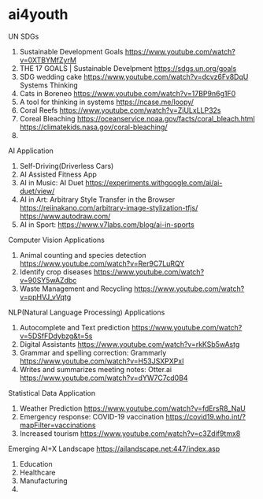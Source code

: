 # ai4youth

UN SDGs
1. Sustainable Development Goals https://www.youtube.com/watch?v=0XTBYMfZyrM
2. THE 17 GOALS | Sustainable Develpment https://sdgs.un.org/goals
3. SDG wedding cake https://www.youtube.com/watch?v=dcvz6Fv8DqU
Systems Thinking 
1. Cats in Boreneo https://www.youtube.com/watch?v=17BP9n6g1F0
2. A tool for thinking in systems https://ncase.me/loopy/
3. Coral Reefs https://www.youtube.com/watch?v=ZiULxLLP32s
4. Coreal Bleaching https://oceanservice.noaa.gov/facts/coral_bleach.html     https://climatekids.nasa.gov/coral-bleaching/
5. 

AI Application
1. Self-Driving(Driverless Cars)
2. AI Assisted Fitness App
3. AI in Music: AI Duet https://experiments.withgoogle.com/ai/ai-duet/view/
4. AI in Art: Arbitrary Style Transfer in the Browser https://reiinakano.com/arbitrary-image-stylization-tfjs/      https://www.autodraw.com/
5. AI in Sport: https://www.v7labs.com/blog/ai-in-sports

Computer Vision Applications
1. Animal counting and species detection https://www.youtube.com/watch?v=Rer9C7LuRQY
2. Identify crop diseases  https://www.youtube.com/watch?v=90SY5wAZdbc
3. Waste Management and Recycling  https://www.youtube.com/watch?v=ppHVJ_vVqtg

NLP(Natural Language Processing) Applications
1. Autocomplete and Text prediction  https://www.youtube.com/watch?v=5DSfFDdybzg&t=5s
2. Digital Assistants  https://www.youtube.com/watch?v=rkKSb5wAstg
3. Grammar and spelling correction: Grammarly  https://www.youtube.com/watch?v=H53JSXPXPxI
4. Writes and summarizes meeting notes: Otter.ai https://www.youtube.com/watch?v=dYW7C7cd0B4

Statistical Data Application
1. Weather Prediction https://www.youtube.com/watch?v=fdErsR8_NaU
2. Emergency response: COVID-19 vaccination  https://covid19.who.int/?mapFilter=vaccinations
3. Increased tourism https://www.youtube.com/watch?v=c3Zdif9tmx8

Emerging AI+X Landscape
https://ailandscape.net:447/index.asp
1. Education
2. Healthcare
3. Manufacturing
4. 
